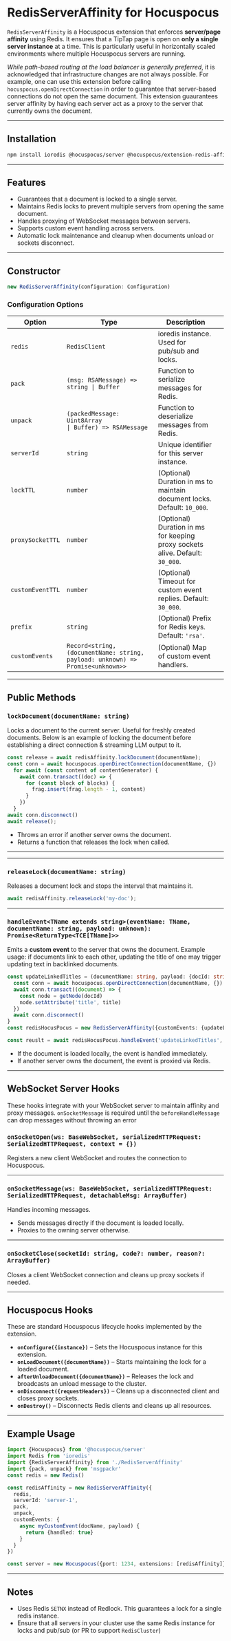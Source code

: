 # RedisServerAffinity for Hocuspocus

`RedisServerAffinity` is a Hocuspocus extension that enforces **server/page affinity** using Redis. It ensures that a TipTap page is open on **only a single server instance** at a time. This is particularly useful in horizontally scaled environments where multiple Hocuspocus servers are running.

_While path-based routing at the load balancer is generally preferred_, it is acknowledged that infrastructure changes are not always possible. For example, one can use this extension before calling `hocuspocus.openDirectConnection` in order to guarantee that server-based connections do not open the same document. This extension guaurantees server affinity by having each server act as a proxy to the server that currently owns the document.

---

## Installation

```bash
npm install ioredis @hocuspocus/server @hocuspocus/extension-redis-affinity
```

---

## Features

* Guarantees that a document is locked to a single server.
* Maintains Redis locks to prevent multiple servers from opening the same document.
* Handles proxying of WebSocket messages between servers.
* Supports custom event handling across servers.
* Automatic lock maintenance and cleanup when documents unload or sockets disconnect.

---

## Constructor

```ts
new RedisServerAffinity(configuration: Configuration)
```

### Configuration Options

| Option           | Type                                                                           | Description                                                                   |                                              |
| ---------------- | ------------------------------------------------------------------------------ | ----------------------------------------------------------------------------- | -------------------------------------------- |
| `redis`          | `RedisClient`                                                                  | ioredis instance. Used for pub/sub and locks.                                 |                                              |
| `pack`           | `(msg: RSAMessage) => string \| Buffer`                                                                       | Function to serialize messages for Redis.    |
| `unpack`         | `(packedMessage: Uint8Array                                                    \| Buffer) => RSAMessage`                                                        | Function to deserialize messages from Redis. |
| `serverId`       | `string`                                                                       | Unique identifier for this server instance.                                   |                                              |
| `lockTTL`        | `number`                                                                       | (Optional) Duration in ms to maintain document locks. Default: `10_000`.      |                                              |
| `proxySocketTTL` | `number`                                                                       | (Optional) Duration in ms for keeping proxy sockets alive. Default: `30_000`. |                                              |
| `customEventTTL` | `number`                                                                       | (Optional) Timeout for custom event replies. Default: `30_000`.               |                                              |
| `prefix`         | `string`                                                                       | (Optional) Prefix for Redis keys. Default: `'rsa'`.                           |                                              |
| `customEvents`   | `Record<string, (documentName: string, payload: unknown) => Promise<unknown>>` | (Optional) Map of custom event handlers.                                      |                                              |

---

## Public Methods

### `lockDocument(documentName: string)`

Locks a document to the current server. Useful for freshly created documents.
Below is an example of locking the document before establishing a direct connection & streaming LLM output to it.

```ts
const release = await redisAffinity.lockDocument(documentName);
const conn = await hocuspocus.openDirectConnection(documentName, {})
  for await (const content of contentGenerator) {
    await conn.transact((doc) => {
      for (const block of blocks) {
        frag.insert(frag.length - 1, content)
      }
    })
  }
await conn.disconnect()
await release();
```

* Throws an error if another server owns the document.
* Returns a function that releases the lock when called.

---

---

### `releaseLock(documentName: string)`

Releases a document lock and stops the interval that maintains it.

```ts
await redisAffinity.releaseLock('my-doc');
```

---

### `handleEvent<TName extends string>(eventName: TName, documentName: string, payload: unknown): Promise<ReturnType<TCE[TName]>>`

Emits a **custom event** to the server that owns the document.
Example usage: if documents link to each other, updating the title of one may trigger updating text in backlinked documents.

```ts
const updateLinkedTitles = (documentName: string, payload: {docId: string, title: string}) => {
  const conn = await hocuspocus.openDirectConnection(documentName, {})
  await conn.transact((document) => {
    const node = getNode(docId)
    node.setAttribute('title', title)
  })
  await conn.disconnect()
}
const redisHocusPocus = new RedisServerAffinity({customEvents: {updateLinkedTitles}})

const reuslt = await redisHocusPocus.handleEvent('updateLinkedTitles', documentName, {docId,title})

```

* If the document is loaded locally, the event is handled immediately.
* If another server owns the document, the event is proxied via Redis.

---

## WebSocket Server Hooks

These hooks integrate with your WebSocket server to maintain affinity and proxy messages.
`onSocketMessage` is required until the `beforeHandleMessage` can drop messages without throwing an error

### `onSocketOpen(ws: BaseWebSocket, serializedHTTPRequest: SerializedHTTPRequest, context = {})`

Registers a new client WebSocket and routes the connection to Hocuspocus.

---

### `onSocketMessage(ws: BaseWebSocket, serializedHTTPRequest: SerializedHTTPRequest, detachableMsg: ArrayBuffer)`

Handles incoming messages.

* Sends messages directly if the document is loaded locally.
* Proxies to the owning server otherwise.

---

### `onSocketClose(socketId: string, code?: number, reason?: ArrayBuffer)`

Closes a client WebSocket connection and cleans up proxy sockets if needed.

---

## Hocuspocus Hooks

These are standard Hocuspocus lifecycle hooks implemented by the extension.

* **`onConfigure({instance})`** – Sets the Hocuspocus instance for this extension.
* **`onLoadDocument({documentName})`** – Starts maintaining the lock for a loaded document.
* **`afterUnloadDocument({documentName})`** – Releases the lock and broadcasts an unload message to the cluster.
* **`onDisconnect({requestHeaders})`** – Cleans up a disconnected client and closes proxy sockets.
* **`onDestroy()`** – Disconnects Redis clients and cleans up all resources.

---

## Example Usage

```ts
import {Hocuspocus} from '@hocuspocus/server'
import Redis from 'ioredis'
import {RedisServerAffinity} from './RedisServerAffinity'
import {pack, unpack} from 'msgpackr'
const redis = new Redis()

const redisAffinity = new RedisServerAffinity({
  redis,
  serverId: 'server-1',
  pack,
  unpack,
  customEvents: {
    async myCustomEvent(docName, payload) {
      return {handled: true}
    }
  }
})

const server = new Hocuspocus({port: 1234, extensions: [redisAffinity]})
```

---

## Notes

* Uses Redis `SETNX` instead of Redlock. This guarantees a lock for a single redis instance.
* Ensure that all servers in your cluster use the same Redis instance for locks and pub/sub (or PR to support `RedisCluster`)
